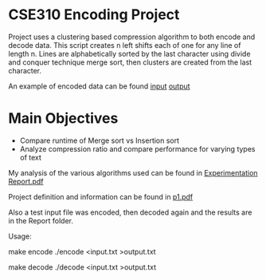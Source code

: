 # CSE310 Encoding Project
Project uses a clustering based compression algorithm to both encode and decode data. This script creates n left shifts each of one for any line of length n. Lines are alphabetically sorted by the last character using divide and conquer technique merge sort, then clusters are created from the last character.

An example of encoded data can be found [input](https://github.com/forksup/CSE310-Project-1-Encoding/blob/master/Report/input.txt) [output](https://github.com/forksup/CSE310-Project-1-Encoding/blob/master/Report/outputencode.txt) 

# Main Objectives
- Compare runtime of Merge sort vs Insertion sort
- Analyze compression ratio and compare performance for varying types of text

My analysis of the various algorithms used can be found in [Experimentation Report.pdf](https://github.com/forksup/CSE310-Project-1-Encoding/blob/master/Report/Experimentation%20Report.pdf)

Project definition and information can be found in [p1.pdf](https://github.com/forksup/CSE310-Project-1-Encoding/blob/master/Report/p1.pdf)

Also a test input file was encoded, then decoded again and the results are in the Report folder. 

Usage: 

make encode
./encode <input.txt >output.txt

make decode 
./decode <input.txt >output.txt

